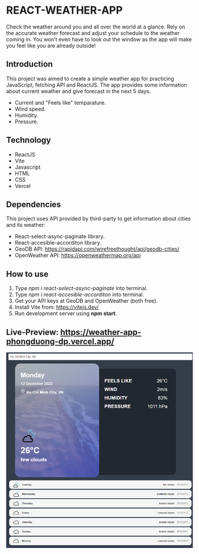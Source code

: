 # REACT-WEATHER-APP
Check the weather around you and all over the world at a glance. Rely on the accurate weather forecast and adjust your schedule to the weather coming in. You won’t even have to look out the window as the app will make you feel like you are already outside!

## Introduction
This project was aimed to create a simple weather app for practicing JavaScript, fetching API and ReactJS. The app provides some information about current weather and give forecast in the next 5 days.

* Current and "Feels like" temparature.
* Wind speed.
* Humidity.
* Pressure.

## Technology
* ReactJS
* Vite
* Javascript
* HTML
* CSS
* Vercel

## Dependencies
This project uses API provided by third-party to get information about cities and its weather:
* React-select-async-paginate library.
* React-accesible-accorditon library.
* GeoDB API: https://rapidapi.com/wirefreethought/api/geodb-cities/
* OpenWeather API: https://openweathermap.org/api

## How to use
1. Type _npm i react-select-async-paginate_ into terminal.
2. Type _npm i react-accesible-accorditon_ into terminal.
3. Get your API keys at GeoDB and OpenWeather (both free).
3. Install Vite from: https://vitejs.dev/
4. Run development server using **npm start**.

## Live-Preview: https://weather-app-phongduong-dp.vercel.app/

![App preview image](public/preview.png)



